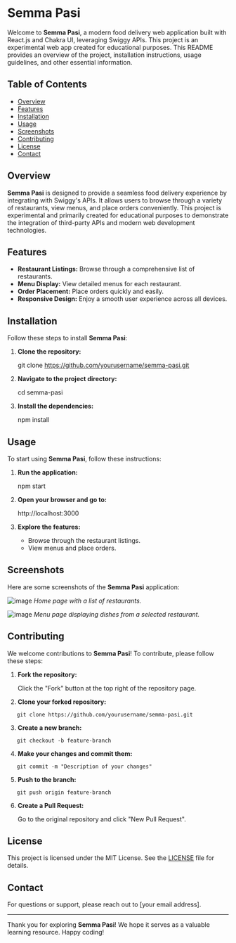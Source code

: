 # Semma Pasi

Welcome to **Semma Pasi**, a modern food delivery web application built with React.js and Chakra UI, leveraging Swiggy APIs. This project is an experimental web app created for educational purposes. This README provides an overview of the project, installation instructions, usage guidelines, and other essential information.

## Table of Contents

- [Overview](##Overview)
- [Features](#features)
- [Installation](#installation)
- [Usage](#usage)
- [Screenshots](#screenshots)
- [Contributing](#Contributing)
- [License](#license)
- [Contact](#contact)


## Overview

**Semma Pasi** is designed to provide a seamless food delivery experience by integrating with Swiggy's APIs. It allows users to browse through a variety of restaurants, view menus, and place orders conveniently. This project is experimental and primarily created for educational purposes to demonstrate the integration of third-party APIs and modern web development technologies.

## Features

- **Restaurant Listings:** Browse through a comprehensive list of restaurants.
- **Menu Display:** View detailed menus for each restaurant.
- **Order Placement:** Place orders quickly and easily.
- **Responsive Design:** Enjoy a smooth user experience across all devices.

## Installation

Follow these steps to install **Semma Pasi**:

1. **Clone the repository:**

   git clone https://github.com/yourusername/semma-pasi.git

2. **Navigate to the project directory:**

   cd semma-pasi

3. **Install the dependencies:**

   npm install

## Usage

To start using **Semma Pasi**, follow these instructions:

1. **Run the application:**

   npm start

2. **Open your browser and go to:**

   http://localhost:3000

3. **Explore the features:**

   - Browse through the restaurant listings.
   - View menus and place orders.

## Screenshots

Here are some screenshots of the **Semma Pasi** application:

![image](https://github.com/sriram23/semma-pasi/assets/18396996/e05a90a5-316e-4edb-8cc4-d76382d820b1)
*Home page with a list of restaurants.*

![image](https://github.com/sriram23/semma-pasi/assets/18396996/ae9bcf22-cec6-4fa6-bfe6-10f4156ebf9c)
*Menu page displaying dishes from a selected restaurant.*

## Contributing

We welcome contributions to **Semma Pasi**! To contribute, please follow these steps:

1. **Fork the repository:**

   Click the "Fork" button at the top right of the repository page.

2. **Clone your forked repository:**
```
   git clone https://github.com/yourusername/semma-pasi.git
```
3. **Create a new branch:**
```
   git checkout -b feature-branch
```
4. **Make your changes and commit them:**
```
   git commit -m "Description of your changes"
```
5. **Push to the branch:**
```
   git push origin feature-branch
```
6. **Create a Pull Request:**

   Go to the original repository and click "New Pull Request".

## License

This project is licensed under the MIT License. See the [LICENSE](LICENSE) file for details.

## Contact

For questions or support, please reach out to [your email address].

---

Thank you for exploring **Semma Pasi**! We hope it serves as a valuable learning resource. Happy coding!
